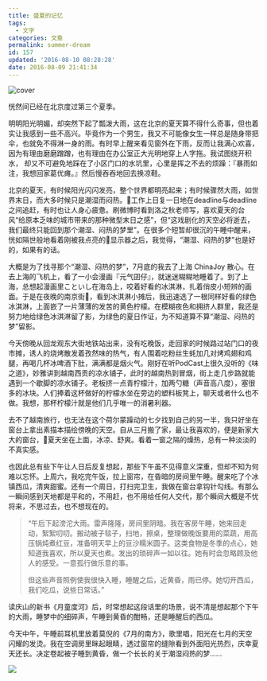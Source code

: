 ```yaml
---
title: 盛夏的记忆
tags:
  - 文字
categories: 文章
permalink: summer-dream
id: 157
updated: '2016-08-10 08:28:28'
date: 2016-08-09 21:41:34
---
```


![cover](https://cat.yufan.me/cats/2016-08-09-2016080903.png)

恍然间已经在北京度过第三个夏季。

明明阳光明媚，却突然下起了瓢泼大雨，这在北京的夏天算不得什么奇事，但也着实让我感到一些不高兴。毕竟作为一个男生，我又不可能像女生一样总是随身带把伞，也就免不得淋一身的雨。有时早上醒来看见窗外在下雨，反而让我满心欢喜，因为有理由磨磨蹭蹭，也有理由在办公室正大光明地穿上人字拖。我试图绕开积水， 却又不可避免地踩在了小区门口的水坑里，心里是挥之不去的烦躁：『暴雨如注，我想回家葛优瘫。』然后慢吞吞地回去换凉鞋。

<!--more-->

北京的夏天，有时候阳光闪闪发亮，整个世界都明亮起来；有时候骤然大雨，如世界末日，而大多时候只是潮湿而闷热。工作上日复一日地在deadline与deadline之间追赶，有时也让人身心疲惫。刷微博时看到洛之秋老师写，喜欢夏天的台风“给原本乏味的城市带来的那种微型末日之感”，但“这戏剧化的天空必将逝去，我们最终只能回到那个潮湿、闷热的梦里”。在很多个短暂却很沉的午睡中醒来，恍如隔世般地看着刚被我点亮的显示器之后，我觉得，“潮湿、闷热的梦”也是好的，如果有的话。

大概是为了找寻那个“潮湿、闷热的梦”，7月底的我去了上海 ChinaJoy 散心。在去上海的飞机上，看了一小会漫画『元气囝仔』，就迷迷糊糊地睡着了。到了上海，总想起漫画里こといし在海岛上，咬着好看的冰淇淋，扎着俏皮小短辨的画面。于是在夜晚的南京街，看到冰淇淋小摊后，我迅速选了一根同样好看的绿色冰淇淋，上面嵌了一片薄薄的发苦的黄色柠檬。在模糊夜色和拥挤人群里，我还是努力地给绿色冰淇淋留了影，为绿色的夏日作证，为不知道算不算“潮湿、闷热的梦”留影。

今天傍晚从回龙观东大街地铁站出来，没有吃晚饭，走回家的时候路过站门口的夜市摊，诱人的烧烤散发着孜然味的热气，有人围着吃粉丝生蚝加几对烤鸡翅和鸡腿，再喝几杯冰啤酒下肚，满满都是烟火气。刚好在听PodCast上很久没听的《味之道》，妙雅讲到越南西贡的凉水铺子，此时的越南热到冒烟，街上走几步路就能遇到一个歇脚的凉水铺子。老板挤一点青柠檬汁，加两勺糖（声音高八度），塞很多的冰块。人们捧着这杯做好的柠檬水坐在旁边的塑料板凳上，聊天或者什么也不做。我想，那杯柠檬汁就是他们几乎唯一的消暑利器。

去不了越南旅行，也无法在这个荷尔蒙躁动的七夕找到自己的另一半，我只好坐在窗台上拿出素描本描绘傍晚的天空。自从三月搬了家，最让我喜欢的，便是新家大大的窗台，夏天坐在上面，冰凉、舒爽。看着一窗之隔的燥热，总有一种淡淡的不真实感。

也因此总有些下午让人日后反复想起，那些下午虽不见得意义深重，但却不知为何难以忘怀。上周六，我吃完午饭，拉上窗帘，在昏暗的房间里午睡。醒来吃了个冰镇西瓜，清爽甜蜜。还有一个周日，打扫完卫生，我做在窗台拿钩针勾线。有那么一瞬间感到天地都是平和的，不用赶，也不用给任何人交代，那个瞬间大概是不忧将来，不思过去，也不想现在的。

>“午后下起滂沱大雨。雷声隆隆，房间里阴暗。我在客房午睡，她来回走动，絮絮叨叨。搬动被子毯子，扫地，擦桌，整理做晚饭要用的菜蔬，用高压锅炖煮红豆，准备明天早上的豆沙糯米圆子。这类食物是冬季的点心，她知道我喜欢，所以夏天也煮。发出的琐碎声一如以往。她有时会忽略顾及他人的感受。一意孤行做乐意的事。
>
>但这些声音照例使我很快入睡，睡醒之后，近黄昏，雨已停。她切开西瓜，我们吃瓜，说些日常话。”

读庆山的新书《月童度河》后，时常想起这段话里的场景，说不清是想起那个下午的大雨，睡梦中的细碎声，午睡到黄昏的酣畅，还是睡醒后的西瓜。

今天中午，午睡前耳机里放着莫倪的《7月的南方》，歌里唱，阳光在七月的天空闪耀的发烫。我在空调房里眯起眼睛，透过窗帘的缝隙看到外面阳光热烈，庆幸夏天还长。决定卷起被子睡到黄昏，做一个长长的关于潮湿闷热的梦……

![](https://cat.yufan.me/cats/2016-08-09-2016080901.jpg)
